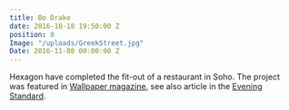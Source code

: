 ```yaml
---
title: Bo Drake
date: 2016-10-18 19:50:00 Z
position: 0
Image: "/uploads/GreekStreet.jpg"
Date: 2016-11-08 00:00:00 Z
---
```


Hexagon have completed the fit-out of a restaurant in Soho. The project was featured in [Wallpaper magazine](http://www.wallpaper.com/travel/uk/london/restaurants/b-drake#17447), see also article in the [Evening Standard](http://www.standard.co.uk/goingout/restaurants/fay-maschler-reviews-bo-drake-10053026.html).